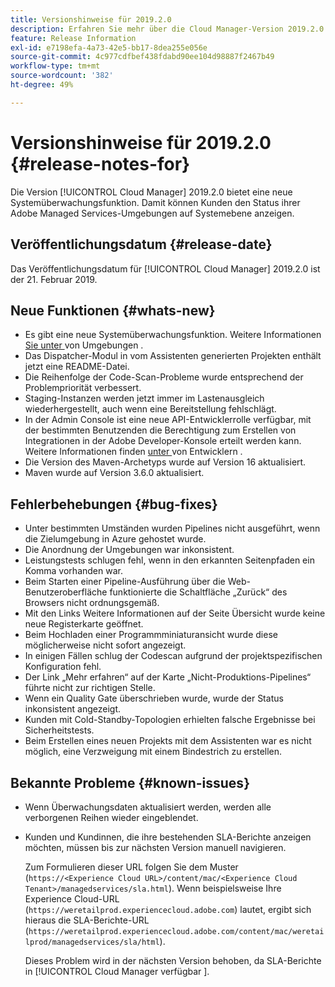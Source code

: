 ```yaml
---
title: Versionshinweise für 2019.2.0
description: Erfahren Sie mehr über die Cloud Manager-Version 2019.2.0.
feature: Release Information
exl-id: e7198efa-4a73-42e5-bb17-8dea255e056e
source-git-commit: 4c977cdfbef438fdabd90ee104d98887f2467b49
workflow-type: tm+mt
source-wordcount: '382'
ht-degree: 49%

---
```


# Versionshinweise für 2019.2.0 {#release-notes-for}

Die Version [!UICONTROL Cloud Manager] 2019.2.0 bietet eine neue Systemüberwachungsfunktion. Damit können Kunden den Status ihrer Adobe Managed Services-Umgebungen auf Systemebene anzeigen.


## Veröffentlichungsdatum {#release-date}

Das Veröffentlichungsdatum für [!UICONTROL Cloud Manager] 2019.2.0 ist der 21. Februar 2019.

## Neue Funktionen {#whats-new}

* Es gibt eine neue Systemüberwachungsfunktion. Weitere Informationen [ Sie unter ](/help/using/monitoring-environments.md) von Umgebungen .
* Das Dispatcher-Modul in vom Assistenten generierten Projekten enthält jetzt eine README-Datei.
* Die Reihenfolge der Code-Scan-Probleme wurde entsprechend der Problempriorität verbessert.
* Staging-Instanzen werden jetzt immer im Lastenausgleich wiederhergestellt, auch wenn eine Bereitstellung fehlschlägt.
* In der Admin Console ist eine neue API-Entwicklerrolle verfügbar, mit der bestimmten Benutzenden die Berechtigung zum Erstellen von Integrationen in der Adobe Developer-Konsole erteilt werden kann. Weitere Informationen finden [ unter ](https://helpx.adobe.com/de/enterprise/using/manage-developers.html) von Entwicklern .
* Die Version des Maven-Archetyps wurde auf Version 16 aktualisiert.
* Maven wurde auf Version 3.6.0 aktualisiert.

## Fehlerbehebungen {#bug-fixes}

* Unter bestimmten Umständen wurden Pipelines nicht ausgeführt, wenn die Zielumgebung in Azure gehostet wurde.
* Die Anordnung der Umgebungen war inkonsistent.
* Leistungstests schlugen fehl, wenn in den erkannten Seitenpfaden ein Komma vorhanden war.
* Beim Starten einer Pipeline-Ausführung über die Web-Benutzeroberfläche funktionierte die Schaltfläche „Zurück“ des Browsers nicht ordnungsgemäß.
* Mit den Links Weitere Informationen auf der Seite Übersicht wurde keine neue Registerkarte geöffnet.
* Beim Hochladen einer Programmminiaturansicht wurde diese möglicherweise nicht sofort angezeigt.
* In einigen Fällen schlug der Codescan aufgrund der projektspezifischen Konfiguration fehl.
* Der Link „Mehr erfahren“ auf der Karte „Nicht-Produktions-Pipelines“ führte nicht zur richtigen Stelle.
* Wenn ein Quality Gate überschrieben wurde, wurde der Status inkonsistent angezeigt.
* Kunden mit Cold-Standby-Topologien erhielten falsche Ergebnisse bei Sicherheitstests.
* Beim Erstellen eines neuen Projekts mit dem Assistenten war es nicht möglich, eine Verzweigung mit einem Bindestrich zu erstellen.

## Bekannte Probleme {#known-issues}

* Wenn Überwachungsdaten aktualisiert werden, werden alle verborgenen Reihen wieder eingeblendet.
* Kunden und Kundinnen, die ihre bestehenden SLA-Berichte anzeigen möchten, müssen bis zur nächsten Version manuell navigieren.

  Zum Formulieren dieser URL folgen Sie dem Muster (`https://<Experience Cloud URL>/content/mac/<Experience Cloud Tenant>/managedservices/sla.html`). Wenn beispielsweise Ihre Experience Cloud-URL (`https://weretailprod.experiencecloud.adobe.com`) lautet, ergibt sich hieraus die SLA-Berichte-URL (`https://weretailprod.experiencecloud.adobe.com/content/mac/weretailprod/managedservices/sla/html`).

  Dieses Problem wird in der nächsten Version behoben, da SLA-Berichte in [!UICONTROL Cloud Manager verfügbar &#x200B;].
